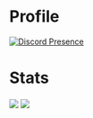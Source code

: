 # Profile
[![Discord Presence](https://lanyard.cnrad.dev/api/599987931913912320)](https://discord.com/users/599987931913912320)

# Stats

<img align="center" src="https://github-readme-stats.vercel.app/api?username=c.minor&show_icons=true&theme=radical" />
<img align="center" src="https://github-readme-stats.vercel.app/api/top-langs/?username=c.minor&layout=compact&theme=radical" />
